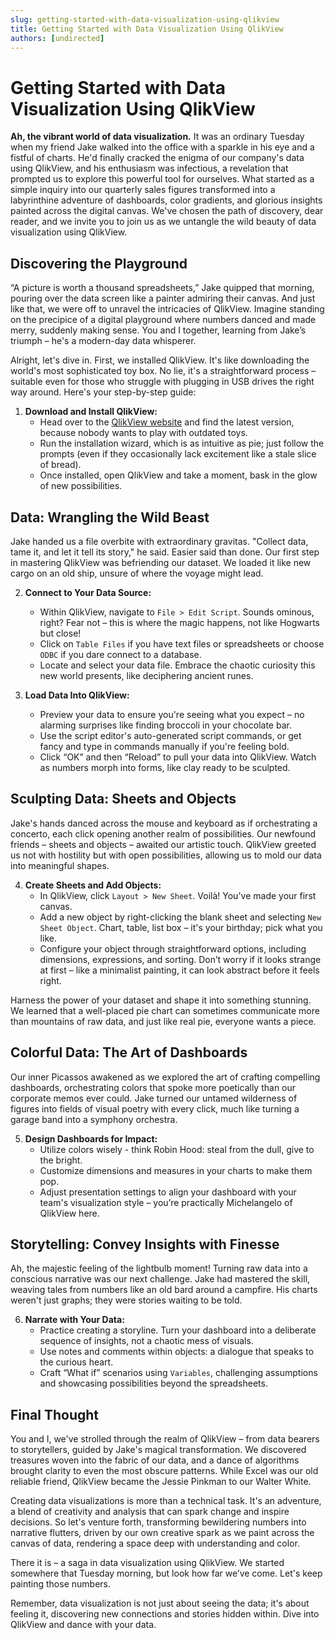 ```yaml
---
slug: getting-started-with-data-visualization-using-qlikview
title: Getting Started with Data Visualization Using QlikView
authors: [undirected]
---
```



# Getting Started with Data Visualization Using QlikView

**Ah, the vibrant world of data visualization.** It was an ordinary Tuesday when my friend Jake walked into the office with a sparkle in his eye and a fistful of charts. He'd finally cracked the enigma of our company's data using QlikView, and his enthusiasm was infectious, a revelation that prompted us to explore this powerful tool for ourselves. What started as a simple inquiry into our quarterly sales figures transformed into a labyrinthine adventure of dashboards, color gradients, and glorious insights painted across the digital canvas. We've chosen the path of discovery, dear reader, and we invite you to join us as we untangle the wild beauty of data visualization using QlikView.

## Discovering the Playground

“A picture is worth a thousand spreadsheets,” Jake quipped that morning, pouring over the data screen like a painter admiring their canvas. And just like that, we were off to unravel the intricacies of QlikView. Imagine standing on the precipice of a digital playground where numbers danced and made merry, suddenly making sense. You and I together, learning from Jake’s triumph – he's a modern-day data whisperer.

Alright, let's dive in. First, we installed QlikView. It's like downloading the world's most sophisticated toy box. No lie, it's a straightforward process – suitable even for those who struggle with plugging in USB drives the right way around. Here's your step-by-step guide:

1. **Download and Install QlikView:**
    - Head over to the [QlikView website](https://www.qlik.com) and find the latest version, because nobody wants to play with outdated toys.
    - Run the installation wizard, which is as intuitive as pie; just follow the prompts (even if they occasionally lack excitement like a stale slice of bread).
    - Once installed, open QlikView and take a moment, bask in the glow of new possibilities.

## Data: Wrangling the Wild Beast

Jake handed us a file overbite with extraordinary gravitas. "Collect data, tame it, and let it tell its story," he said. Easier said than done. Our first step in mastering QlikView was befriending our dataset. We loaded it like new cargo on an old ship, unsure of where the voyage might lead.

2. **Connect to Your Data Source:**
    - Within QlikView, navigate to `File > Edit Script`. Sounds ominous, right? Fear not – this is where the magic happens, not like Hogwarts but close!
    - Click on `Table Files` if you have text files or spreadsheets or choose `ODBC` if you dare connect to a database.
    - Locate and select your data file. Embrace the chaotic curiosity this new world presents, like deciphering ancient runes.

3. **Load Data Into QlikView:**
    - Preview your data to ensure you're seeing what you expect – no alarming surprises like finding broccoli in your chocolate bar.
    - Use the script editor's auto-generated script commands, or get fancy and type in commands manually if you're feeling bold.
    - Click “OK” and then “Reload” to pull your data into QlikView. Watch as numbers morph into forms, like clay ready to be sculpted.

## Sculpting Data: Sheets and Objects

Jake's hands danced across the mouse and keyboard as if orchestrating a concerto, each click opening another realm of possibilities. Our newfound friends – sheets and objects – awaited our artistic touch. QlikView greeted us not with hostility but with open possibilities, allowing us to mold our data into meaningful shapes.

4. **Create Sheets and Add Objects:**
    - In QlikView, click `Layout > New Sheet`. Voilà! You've made your first canvas.
    - Add a new object by right-clicking the blank sheet and selecting `New Sheet Object`. Chart, table, list box – it's your birthday; pick what you like.
    - Configure your object through straightforward options, including dimensions, expressions, and sorting. Don’t worry if it looks strange at first – like a minimalist painting, it can look abstract before it feels right.

Harness the power of your dataset and shape it into something stunning. We learned that a well-placed pie chart can sometimes communicate more than mountains of raw data, and just like real pie, everyone wants a piece.

## Colorful Data: The Art of Dashboards

Our inner Picassos awakened as we explored the art of crafting compelling dashboards, orchestrating colors that spoke more poetically than our corporate memos ever could. Jake turned our untamed wilderness of figures into fields of visual poetry with every click, much like turning a garage band into a symphony orchestra.

5. **Design Dashboards for Impact:**
    - Utilize colors wisely - think Robin Hood: steal from the dull, give to the bright.
    - Customize dimensions and measures in your charts to make them pop.
    - Adjust presentation settings to align your dashboard with your team's visualization style – you’re practically Michelangelo of QlikView here.

## Storytelling: Convey Insights with Finesse

Ah, the majestic feeling of the lightbulb moment! Turning raw data into a conscious narrative was our next challenge. Jake had mastered the skill, weaving tales from numbers like an old bard around a campfire. His charts weren't just graphs; they were stories waiting to be told.

6. **Narrate with Your Data:**
    - Practice creating a storyline. Turn your dashboard into a deliberate sequence of insights, not a chaotic mess of visuals.
    - Use notes and comments within objects: a dialogue that speaks to the curious heart.
    - Craft “What if” scenarios using `Variables`, challenging assumptions and showcasing possibilities beyond the spreadsheets.

## Final Thought

You and I, we've strolled through the realm of QlikView – from data bearers to storytellers, guided by Jake's magical transformation. We discovered treasures woven into the fabric of our data, and a dance of algorithms brought clarity to even the most obscure patterns. While Excel was our old reliable friend, QlikView became the Jessie Pinkman to our Walter White.

Creating data visualizations is more than a technical task. It's an adventure, a blend of creativity and analysis that can spark change and inspire decisions. So let's venture forth, transforming bewildering numbers into narrative flutters, driven by our own creative spark as we paint across the canvas of data, rendering a space deep with understanding and color.

There it is – a saga in data visualization using QlikView. We started somewhere that Tuesday morning, but look how far we’ve come. Let's keep painting those numbers.

Remember, data visualization is not just about seeing the data; it's about feeling it, discovering new connections and stories hidden within. Dive into QlikView and dance with your data.
